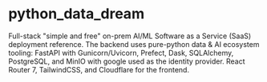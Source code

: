 # python_data_dream
Full-stack "simple and free" on-prem AI/ML Software as a Service (SaaS) deployment reference. The backend uses pure-python data &amp; AI ecosystem tooling: FastAPI with Gunicorn/Uvicorn, Prefect, Dask, SQLAlchemy, PostgreSQL, and MinIO with google used as the identity provider. React Router 7, TailwindCSS, and Cloudflare for the frontend.
